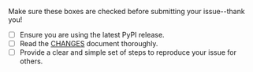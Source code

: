 Make sure these boxes are checked before submitting your issue--thank you!

- [ ] Ensure you are using the latest PyPI release.
- [ ] Read the [CHANGES](https://github.com/maxcountryman/flask-login/blob/master/CHANGES) document thoroughly.
- [ ] Provide a clear and simple set of steps to reproduce your issue for others.
